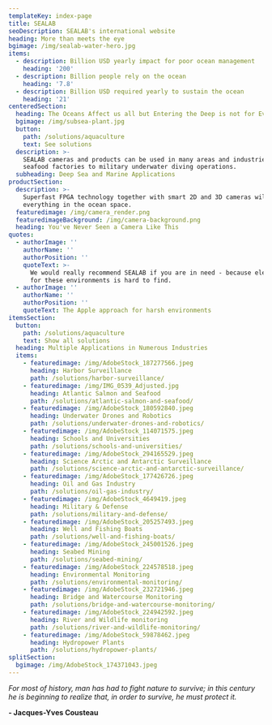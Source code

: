 ```yaml
---
templateKey: index-page
title: SEALAB
seoDescription: SEALAB's international website
heading: More than meets the eye
bgimage: /img/sealab-water-hero.jpg
items:
  - description: Billion USD yearly impact for poor ocean management
    heading: '200'
  - description: Billion people rely on the ocean
    heading: '7.8'
  - description: Billion USD required yearly to sustain the ocean
    heading: '21'
centeredSection:
  heading: The Oceans Affect us all but Entering the Deep is not for Everyone.
  bgimage: /img/subsea-plant.jpg
  button:
    path: /solutions/aquaculture
    text: See solutions
  description: >-
    SEALAB cameras and products can be used in many areas and industries, from
    seafood factories to military underwater diving operations.
  subheading: Deep Sea and Marine Applications
productSection:
  description: >-
    Superfast FPGA technology together with smart 2D and 3D cameras will change
    everything in the ocean space.
  featuredimage: /img/camera_render.png
  featuredimageBackground: /img/camera-background.png
  heading: You've Never Seen a Camera Like This
quotes:
  - authorImage: ''
    authorName: ''
    authorPosition: ''
    quoteText: >-
      We would really recommend SEALAB if you are in need - because electronics
      for these environments is hard to find.
  - authorImage: ''
    authorName: ''
    authorPosition: ''
    quoteText: The Apple approach for harsh environments
itemsSection:
  button:
    path: /solutions/aquaculture
    text: Show all solutions
  heading: Multiple Applications in Numerous Industries
  items:
    - featuredimage: /img/AdobeStock_187277566.jpeg
      heading: Harbor Surveillance
      path: /solutions/harbor-surveillance/
    - featuredimage: /img/IMG_0539_Adjusted.jpg
      heading: Atlantic Salmon and Seafood
      path: /solutions/atlantic-salmon-and-seafood/
    - featuredimage: /img/AdobeStock_180592840.jpeg
      heading: Underwater Drones and Robotics
      path: /solutions/underwater-drones-and-robotics/
    - featuredimage: /img/AdobeStock_114071575.jpeg
      heading: Schools and Universities
      path: /solutions/schools-and-universities/
    - featuredimage: /img/AdobeStock_294165529.jpeg
      heading: Science Arctic and Antarctic Surveillance
      path: /solutions/science-arctic-and-antarctic-surveillance/
    - featuredimage: /img/AdobeStock_177426726.jpeg
      heading: Oil and Gas Industry
      path: /solutions/oil-gas-industry/
    - featuredimage: /img/AdobeStock_4649419.jpeg
      heading: Military & Defense
      path: /solutions/military-and-defense/
    - featuredimage: /img/AdobeStock_205257493.jpeg
      heading: Well and Fishing Boats
      path: /solutions/well-and-fishing-boats/
    - featuredimage: /img/AdobeStock_245001526.jpeg
      heading: Seabed Mining
      path: /solutions/seabed-mining/
    - featuredimage: /img/AdobeStock_224578518.jpeg
      heading: Environmental Monitoring
      path: /solutions/environmental-monitoring/
    - featuredimage: /img/AdobeStock_232721946.jpeg
      heading: Bridge and Watercourse Monitoring
      path: /solutions/bridge-and-watercourse-monitoring/
    - featuredimage: /img/AdobeStock_224942592.jpeg
      heading: River and Wildlife monitoring
      path: /solutions/river-and-wildlife-monitoring/
    - featuredimage: /img/AdobeStock_59878462.jpeg
      heading: Hydropower Plants
      path: /solutions/hydropower-plants/
splitSection:
  bgimage: /img/AdobeStock_174371043.jpeg
---
```

*For most of history, man has had to fight nature to survive; in this century he is beginning to realize that, in order to survive, he must protect it.*

<strong id="quote-author">- Jacques-Yves Cousteau</strong>
